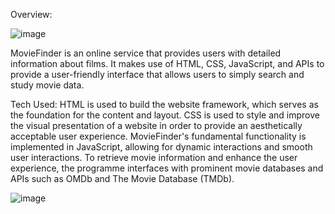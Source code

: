 Overview:

![image](https://github.com/ShubhamKadam098/Movie-Finder/assets/119697848/b3fcc0a1-5d41-457f-ab32-ccea18c05d2a)



MovieFinder is an online service that provides users with detailed information about films. It makes use of HTML, CSS, JavaScript, and APIs to provide a user-friendly interface that allows users to simply search and study movie data.

Tech Used:
HTML is used to build the website framework, which serves as the foundation for the content and layout.
CSS is used to style and improve the visual presentation of a website in order to provide an aesthetically acceptable user experience.
MovieFinder's fundamental functionality is implemented in JavaScript, allowing for dynamic interactions and smooth user interactions.
To retrieve movie information and enhance the user experience, the programme interfaces with prominent movie databases and APIs such as OMDb and The Movie Database (TMDb).


![image](https://github.com/ShubhamKadam098/Movie-Finder/assets/119697848/539bf5df-db60-41af-a515-abc029d391d5)
